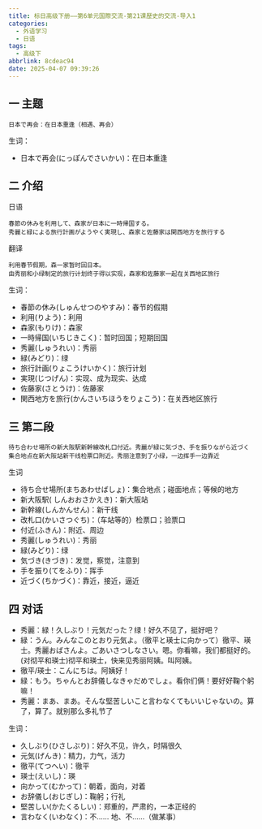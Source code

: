 ```yaml
---
title: 标日高级下册——第6单元国際交流-第21课歴史的交流-导入1
categories:
  - 外语学习
  - 日语
tags:
  - 高级下
abbrlink: 8cdeac94
date: 2025-04-07 09:39:26
---
```

## 一 主题

```
日本で再会：在日本重逢（相遇、再会）
```

<!--more-->

生词：

* 日本で再会(にっぽんでさいかい)：在日本重逢

## 二 介绍

日语

```
春節の休みを利用して、森家が日本に一時帰国する。
秀麗と緑による旅行計画がようやく実現し、森家と佐藤家は関西地方を旅行する
```

翻译

```
利用春节假期，森一家暂时回日本。
由秀丽和小绿制定的旅行计划终于得以实现，森家和佐藤家一起在关西地区旅行
```

生词：

* 春節の休み(しゅんせつのやすみ)：春节的假期
* 利用(りよう)：利用
* 森家(もりけ)：森家
* 一時帰国(いちじきこく)：暂时回国；短期回国
* 秀麗(しゅうれい)：秀丽
* 緑(みどり)：绿
* 旅行計画(りょこうけいかく)：旅行计划
* 実現(じつげん)：实现、成为现实、达成
* 佐藤家(さとうけ)：佐藤家
* 関西地方を旅行(かんさいちほうをりょこう)：在关西地区旅行

## 三 第二段

```
待ち合わせ場所の新大阪駅新幹線改札口付近。秀麗が緑に気づき、手を振りながら近づく
集合地点在新大阪站新干线检票口附近。秀丽注意到了小绿，一边挥手一边靠近
```


生词

* 待ち合せ場所(まちあわせばしょ)：集合地点；碰面地点；等候的地方
* 新大阪駅( しんおおさかえき)：新大阪站
* 新幹線(しんかんせん)：新干线
* 改札口(かいさつぐち)：（车站等的）检票口；验票口
* 付近(ふきん)：附近、周边
* 秀麗(しゅうれい)：秀丽
* 緑(みどり)：绿
* 気づき(きづき)：发觉，察觉，注意到
* 手を振り(てをふり)：挥手
* 近づく(ちかづく)：靠近，接近，逼近

## 四 对话

* 秀麗：緑！久しぶり！元気だった？绿！好久不见了，挺好吧？
* 緑：うん。みんなこのとおり元気よ。（徹平と瑛士に向かって）徹平、瑛士。秀麗おばさんよ。ごあいさつしなさい。嗯。你看嘛，我们都挺好的。(对彻平和瑛士)彻平和瑛士，快来见秀丽阿姨。叫阿姨。
* 徹平/瑛士：こんにちは。阿姨好！
* 緑：もう。ちゃんとお辞儀しなきゃだめでしょ。看你们俩！要好好鞠个躬嘛！
* 秀麗：まあ、まあ。そんな堅苦しいこと言わなくてもいいじゃないの。算了，算了。就别那么多礼节了

生词：

* 久しぶり(ひさしぶり)：好久不见，许久，时隔很久
* 元気(げんき)：精力，力气，活力
* 徹平(てつへい)：徹平
* 瑛士(えいし)：瑛
* 向かって(むかって)：朝着，面向，对着
* お辞儀し(おじぎし)：鞠躬；行礼
* 堅苦しい(かたくるしい)：郑重的，严肃的，一本正经的
* 言わなく(いわなく)：不…… 地、不……（做某事）